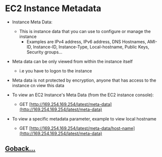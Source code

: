 # EC2 Instance Metadata

- Instance Meta Data:
  - This is instance data that you can use to configure or manage the instance
    - Examples are IPv4 address, IPv6 address, DNS Hostnames, AMI-ID, Instance-ID, Instance-Type, Local-hostname, Public Keys, Security groups...

- Meta data can be only viewed from within the instance itself
  - i.e you have to logon to the instance

- Meta data is not protected by encryption, anyone that has access to the instance cn view this data

- To view an EC2 Instance's Meta Data (from the EC2 instance console):
  - GET [http://169.254.169.254/latest/meta-data](http://169.254.169.254/latest/meta-data)

- To view a specific metadata parameter, example to view local hostname
  - GET [http://169.254.169.254/latest/meta-data/host-name](http://169.254.169.254/latest/meta-data)

## [Goback...](./index.md)